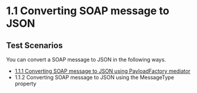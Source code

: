 # 1.1 Converting SOAP message to JSON 

## Test Scenarios
You can convert a SOAP message to JSON in the following ways. 

- [1.1.1 Converting SOAP message to JSON using PayloadFactory mediator](https://github.com/wso2/product-ei/tree/product-scenarios/product-scenarios/1-integrating-systems-that-communicate-in-heterogeneous-message-formats/1.1-converting-soap-to-json/1.1.1-soap-to-json-using-payloadfactory-mediator)
- 1.1.2 Converting SOAP message to JSON using the MessageType property
